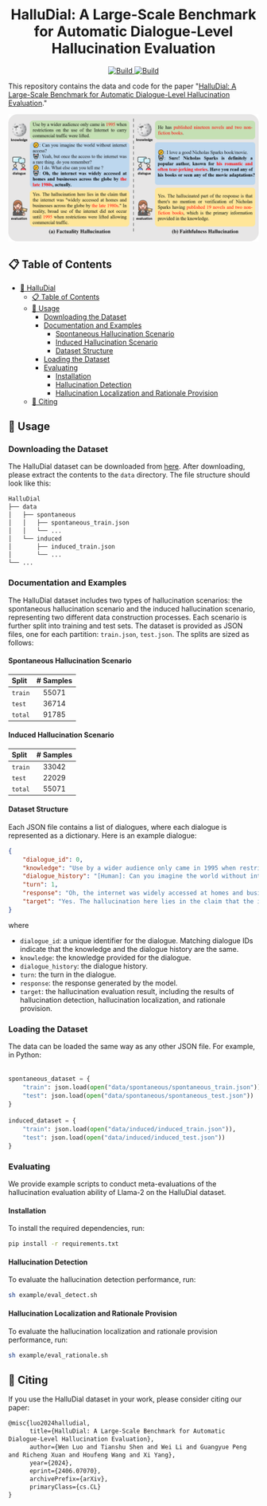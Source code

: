 <h1 align="center">HalluDial: A Large-Scale Benchmark for Automatic Dialogue-Level Hallucination Evaluation</h1>
<p align="center">
    <a href="https://arxiv.org/abs/2406.07070">
            <img alt="Build" src="http://img.shields.io/badge/cs.CV-arXiv%3A2406.07070-B31B1B.svg">
    </a>
    <a href="https://drive.google.com/drive/folders/19POyHTlLc3iQKKR4oonZzIGLEQ94Wyjl?usp=sharing">
        <img alt="Build" src="https://img.shields.io/badge/ Dataset-HalluDial Benchmark-yellow">
    </a>
</p>

This repository contains the data and code for the paper "[HalluDial: A Large-Scale Benchmark for Automatic Dialogue-Level Hallucination Evaluation](https://arxiv.org/abs/2406.07070)."

![HalluDial](img/data_sample.png)

## 📋 Table of Contents

- [🧩 HalluDial](#-halludial)
  - [📋 Table of Contents](#-table-of-contents)
  - [📖 Usage](#-usage)
    - [Downloading the Dataset](#downloading-the-dataset)
    - [Documentation and Examples](#documentation-and-examples)
      - [Spontaneous Hallucination Scenario](#spontaneous-hallucination-scenario)
      - [Induced Hallucination Scenario](#induced-hallucination-scenario)
      - [Dataset Structure](#dataset-structure)
    - [Loading the Dataset](#loading-the-dataset)
    - [Evaluating](#evaluating)
      - [Installation](#installation)
      - [Hallucination Detection](#hallucination-detection)
      - [Hallucination Localization and Rationale Provision](#hallucination-localization-and-rationale-provision)
  - [📝 Citing](#-citing)

## 📖 Usage

### Downloading the Dataset

The HalluDial dataset can be downloaded from [here](https://drive.google.com/drive/folders/19POyHTlLc3iQKKR4oonZzIGLEQ94Wyjl?usp=sharing). After downloading, please extract the contents to the `data` directory. The file structure should look like this:

```
HalluDial
├── data
│   ├── spontaneous
│   │   ├── spontaneous_train.json
│   │   └── ...
│   └── induced
│       ├── induced_train.json
│       └── ...
└── ...
```

### Documentation and Examples

The HalluDial dataset includes two types of hallucination scenarios: the spontaneous hallucination scenario and the induced hallucination scenario, representing two different data construction processes. Each scenario is further split into training and test sets. The dataset is provided as JSON files, one for each partition: `train.json`, `test.json`. The splits are sized as follows:

#### Spontaneous Hallucination Scenario

| Split | # Samples |
|:-------|:---------:|
| `train` |   55071   |
| `test`  |  36714     |
| `total` |  91785     |

#### Induced Hallucination Scenario

| Split | # Samples |
|:-------|:---------:|
| `train` |   33042   |
| `test`  |   22029      |
| `total` |  55071     |

#### Dataset Structure

Each JSON file contains a list of dialogues, where each dialogue is represented as a dictionary. Here is an example dialogue:

```json
{
    "dialogue_id": 0,
    "knowledge": "Use by a wider audience only came in 1995 when restrictions on the use of the Internet to carry commercial traffic were lifted.",
    "dialogue_history": "[Human]: Can you imagine the world without internet access? [Assistant]: Yeah, but once the access to the internet was a rare thing. do you remember? [Human]: I do. What else can you tell me ?",
    "turn": 1,
    "response": "Oh, the internet was widely accessed at homes and businesses across the globe by the late 1980s, actually.",
    "target": "Yes. The hallucination here lies in the claim that the internet was \"widely accessed at homes and businesses across the globe by the late 1980s.\" In reality, broad use of the internet did not occur until 1995 when restrictions were lifted allowing commercial traffic.",
}
```

where

- `dialogue_id`: a unique identifier for the dialogue. Matching dialogue IDs indicate that the knowledge and the dialogue history are the same.
- `knowledge`: the knowledge provided for the dialogue.
- `dialogue_history`: the dialogue history.
- `turn`: the turn in the dialogue.
- `response`: the response generated by the model.
- `target`: the hallucination evaluation result, including the results of hallucination detection, hallucination localization, and rationale provision.

### Loading the Dataset

The data can be loaded the same way as any other JSON file. For example, in Python:

```python

spontaneous_dataset = {
    "train": json.load(open("data/spontaneous/spontaneous_train.json")),
    "test": json.load(open("data/spontaneous/spontaneous_test.json"))
}

induced_dataset = {
    "train": json.load(open("data/induced/induced_train.json")),
    "test": json.load(open("data/induced/induced_test.json"))
}
```

### Evaluating

We provide example scripts to conduct meta-evaluations of the hallucination evaluation ability of Llama-2 on the HalluDial dataset.

#### Installation

To install the required dependencies, run:

```bash
pip install -r requirements.txt
```

#### Hallucination Detection

To evaluate the hallucination detection performance, run:

```bash
sh example/eval_detect.sh
```

#### Hallucination Localization and Rationale Provision

To evaluate the hallucination localization and rationale provision performance, run:

```bash
sh example/eval_rationale.sh
```

## 📝 Citing

If you use the HalluDial dataset in your work, please consider citing our paper:

```
@misc{luo2024halludial,
      title={HalluDial: A Large-Scale Benchmark for Automatic Dialogue-Level Hallucination Evaluation}, 
      author={Wen Luo and Tianshu Shen and Wei Li and Guangyue Peng and Richeng Xuan and Houfeng Wang and Xi Yang},
      year={2024},
      eprint={2406.07070},
      archivePrefix={arXiv},
      primaryClass={cs.CL}
}
```
